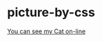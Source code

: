 # picture-by-css
<a href="https://mariiakrusser.github.io/picture-by-css/">You can see my Cat on-line</a>